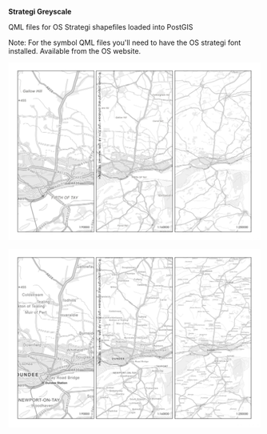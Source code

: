 **Strategi Greyscale**

QML files for OS Strategi shapefiles loaded into PostGIS

Note: For the symbol QML files you'll need to have the OS strategi font installed.  Available from the OS website.

![OS Strategi Greyscale](../../screenshots/os_strategi_greyscale_50.png)

![OS Strategi Greyscale with labels](../../screenshots/os_strategi_greyscale_settlements_50.png)
